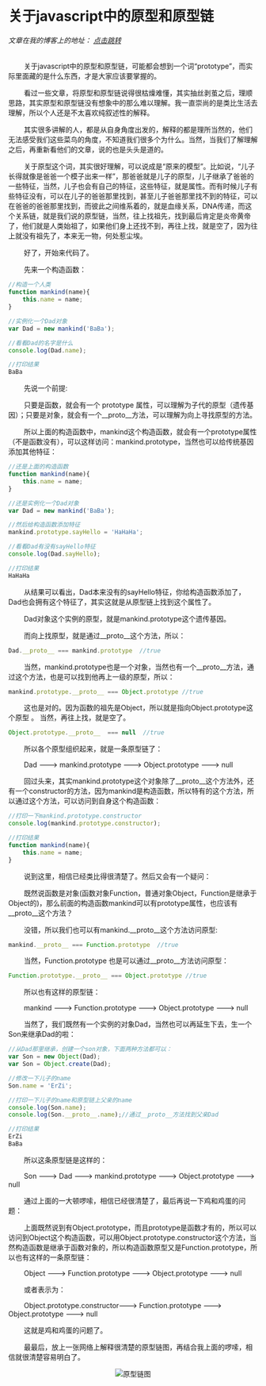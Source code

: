 # 关于javascript中的原型和原型链
###### 文章在我的博客上的地址： [点击跳转](http://www.ershing.cn/javascriptprototype/ "点击我")

        关于javascript中的原型和原型链，可能都会想到一个词“prototype”，而实际里面藏的是什么东西，才是大家应该要掌握的。

        看过一些文章，将原型和原型链说得很枯燥难懂，其实抽丝剥茧之后，理顺思路，其实原型和原型链没有想象中的那么难以理解。我一直崇尚的是类比生活去理解，所以个人还是不太喜欢纯叙述性的解释。

        其实很多讲解的人，都是从自身角度出发的，解释的都是理所当然的，他们无法感受我们这些菜鸟的角度，不知道我们很多个为什么。当然，当我们了解理解之后，再重新看他们的文章，说的也是头头是道的。

        关于原型这个词，其实很好理解，可以说成是“原来的模型”。比如说，“儿子长得就像是爸爸一个模子出来一样”，那爸爸就是儿子的原型，儿子继承了爸爸的一些特征，当然，儿子也会有自己的特征，这些特征，就是属性。而有时候儿子有些特征没有，可以在儿子的爸爸那里找到，甚至儿子爸爸那里找不到的特征，可以在爸爸的爸爸那里找到，而彼此之间维系着的，就是血缘关系，DNA传递，而这个关系链，就是我们说的原型链，当然，往上找祖先，找到最后肯定是炎帝黄帝了，他们就是人类始祖了，如果他们身上还找不到，再往上找，就是空了，因为往上就没有祖先了，本来无一物，何处惹尘埃。

        好了，开始来代码了。

        先来一个构造函数：
```javascript
//构造一个人类
function mankind(name){
    this.name = name;
}

//实例化一个Dad对象
var Dad = new mankind('BaBa');

//看看Dad的名字是什么
console.log(Dad.name);

//打印结果
BaBa
```
        先说一个前提:

        只要是函数，就会有一个 prototype 属性，可以理解为子代的原型（遗传基因）；只要是对象，就会有一个__proto__方法，可以理解为向上寻找原型的方法。<br>

        所以上面的构造函数中，mankind这个构造函数，就会有一个prototype属性（不是函数没有），可以这样访问：mankind.prototype，当然也可以给传统基因添加其他特征：
```javascript
//还是上面的构造函数
function mankind(name){
    this.name = name;
}

//还是实例化一个Dad对象
var Dad = new mankind('BaBa');

//然后给构造函数添加特征
mankind.prototype.sayHello = 'HaHaHa';

//看看Dad有没有sayHello特征
console.log(Dad.sayHello);

//打印结果
HaHaHa
```
        从结果可以看出，Dad本来没有的sayHello特征，你给构造函数添加了，Dad也会拥有这个特征了，其实这就是从原型链上找到这个属性了。

        Dad对象这个实例的原型，就是mankind.prototype这个遗传基因。

        而向上找原型，就是通过__proto__这个方法，所以：
```javascript
Dad.__proto__ === mankind.prototype  //true
```
        当然，mankind.prototype也是一个对象，当然也有一个__proto__方法，通过这个方法，也是可以找到他再上一级的原型，所以：
```javascript
mankind.prototype.__proto__ === Object.prototype //true
```
        这也是对的。因为函数的祖先是Object，所以就是指向Object.prototype这个原型 。
        当然，再往上找，就是空了。
```javascript       
Object.prototype.__proto__  === null  //true 
```       
        所以各个原型组织起来，就是一条原型链了：

        Dad ---> mankind.prototype ---> Object.prototype ---> null<br>
 
        回过头来，其实mankind.prototype这个对象除了__proto__这个方法外，还有一个constructor的方法，因为mankind是构造函数，所以特有的这个方法，所以通过这个方法，可以访问到自身这个构造函数：
```javascript
//打印一下mankind.prototype.constructor
console.log(mankind.prototype.constructor);

//打印结果
function mankind(name){
    this.name = name;
}
```
        说到这里，相信已经类比得很清楚了。然后又会有一个疑问：

        既然说函数是对象(函数对象Function，普通对象Object，Function是继承于Object的)，那么前面的构造函数mankind可以有prototype属性，也应该有__proto__这个方法？

        没错，所以我们也可以有mankind.__proto__这个方法访问原型:
```javascript
mankind.__proto__ === Function.prototype  //true
```
        当然，Function.prototype 也是可以通过__proto__方法访问原型：
```javascript
Function.prototype.__proto__ === Object.prototype //true
```
        所以也有这样的原型链：

        mankind ---> Function.prototype ---> Object.prototype ---> null<br>

        当然了，我们既然有一个实例的对象Dad，当然也可以再延生下去，生一个Son来继承Dad的啦：
```javascript
//从Dad那里继承，创建一个son对象，下面两种方法都可以：
var Son = new Object(Dad);
var Son = Object.create(Dad);

//修改一下儿子的name
Son.name = 'ErZi';

//打印一下儿子的name和原型链上父亲的name
console.log(Son.name);
console.log(Son.__proto__.name);//通过__proto__方法找到父亲Dad

//打印结果
ErZi
BaBa
```
        所以这条原型链是这样的：

        Son ---> Dad ---> mankind.prototype ---> Object.prototype ---> null<br>

        通过上面的一大顿啰嗦，相信已经很清楚了，最后再说一下鸡和鸡蛋的问题：

        上面既然说到有Object.prototype，而且prototype是函数才有的，所以可以访问到Object这个构造函数，可以用Object.prototype.constructor这个方法，当然构造函数是继承于函数对象的，所以构造函数原型又是Function.prototype，所以也有这样的一条原型链：

        Object ---> Function.prototype ---> Object.prototype ---> null<br>

        或者表示为：

        Object.prototype.constructor---> Function.prototype ---> Object.prototype ---> null<br>

        这就是鸡和鸡蛋的问题了。

        最最后，放上一张网络上解释很清楚的原型链图，再结合我上面的啰嗦，相信就很清楚容易明白了。
        <div align=center><img src="https://ss0.bdstatic.com/94oJfD_bAAcT8t7mm9GUKT-xh_/timg?image&quality=100&size=b4000_4000&sec=1498028312&di=5dc545ec45d571ebaf82edc6bfd4adae&src=http://images2015.cnblogs.com/blog/952839/201608/952839-20160807171533231-172025675.png" alt="原型链图" /></div>



